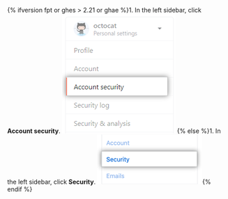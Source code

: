 {% ifversion fpt or ghes > 2.21 or ghae %}1. In the left sidebar, click **Account security**.
![User account security settings](/assets/images/help/settings/settings-sidebar-account-security.png)
{% else %}1. In the left sidebar, click **Security**.
![User account security settings](/assets/images/help/settings/settings-sidebar-security.png){% endif %}
